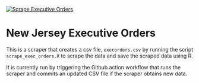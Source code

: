 [![Scrape Executive Orders](https://github.com/gavinrozzi/nj-executive-orders/actions/workflows/scrape-eo.yaml/badge.svg?branch=main)](https://github.com/gavinrozzi/nj-executive-orders/actions/workflows/scrape-eo.yaml)

# New Jersey Executive Orders


This is a scraper that creates a csv file, `execorders.csv` by running the script `scrape_exec_orders.R` to scrape the data and save the scraped data using R.

It is currently run by triggering the Github action workflow that runs the scraper and commits an updated CSV file if the scraper obtains new data.
 

